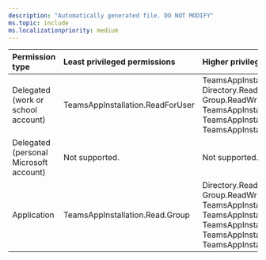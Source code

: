 ```yaml
---
description: "Automatically generated file. DO NOT MODIFY"
ms.topic: include
ms.localizationpriority: medium
---
```


|Permission type|Least privileged permissions|Higher privileged permissions|
|:---|:---|:---|
|Delegated (work or school account)|TeamsAppInstallation.ReadForUser|TeamsAppInstallation.ReadWriteSelfForTeam, Directory.Read.All, Directory.ReadWrite.All, Group.Read.All, Group.ReadWrite.All, TeamsAppInstallation.ReadForTeam, TeamsAppInstallation.ReadWriteAndConsentForTeam, TeamsAppInstallation.ReadWriteAndConsentSelfForTeam, TeamsAppInstallation.ReadWriteForTeam|
|Delegated (personal Microsoft account)|Not supported.|Not supported.|
|Application|TeamsAppInstallation.Read.Group|Directory.ReadWrite.All, Directory.Read.All, Group.Read.All, Group.ReadWrite.All, TeamsAppInstallation.ReadForTeam.All, TeamsAppInstallation.ReadWriteAndConsentForTeam.All, TeamsAppInstallation.ReadWriteAndConsentSelfForTeam.All, TeamsAppInstallation.ReadWriteForTeam.All, TeamsAppInstallation.ReadWriteSelfForTeam, TeamsAppInstallation.ReadWriteSelfForTeam.All|

